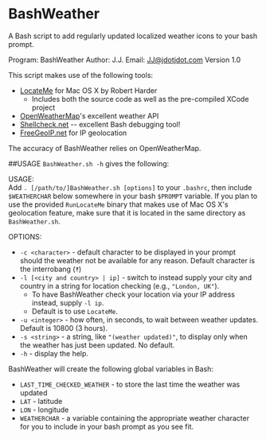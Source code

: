 BashWeather
===========

A Bash script to add regularly updated localized weather icons to your bash prompt.

Program: BashWeather
Author: J.J.
Email: JJ@jdotjdot.com
Version 1.0

This script makes use of the following tools:
+  [LocateMe](https://github.com/netj/LocateMe) for Mac OS X by Robert Harder
    *  Includes both the source code as well as the pre-compiled XCode project
+ [OpenWeatherMap](http://openweathermap.org)'s excellent weather API
+ [Shellcheck.net](http://www.shellcheck.net/) -- excellent Bash debugging tool!
+ [FreeGeoIP.net](http://freegeoip.net) for IP geolocation

The accuracy of BashWeather relies on OpenWeatherMap.

##USAGE
`BashWeather.sh -h` gives the following:

USAGE:<br>
    Add `. [/path/to/]BashWeather.sh [options]` to your `.bashrc`,
    then include `$WEATHERCHAR` below somewhere in your bash `$PROMPT` variable.
    If you plan to use the provided `RunLocateMe` binary that makes use of Mac OS X's geolocation feature, make sure that it is located in the same directory as `BashWeather.sh`.

OPTIONS:
 + `-c <character>` - default character to be displayed in your prompt should the weather not be available for any reason.  Default character is the interrobang (`‽`)
 + `-l [<city and country> | ip]` - switch to instead supply your city and country in a string for location checking (e.g., `"London, UK"`).
     * To have BashWeather check your location via your IP address instead, supply `-l ip`.
     * Default is to use `LocateMe`.
 + `-u <integer>` - how often, in seconds, to wait between weather updates.  Default is 10800 (3 hours).
 + `-s <string>` - a string, like `"(weather updated)"`, to display only when the weather has just been updated.  No default.
 + `-h` - display the help.

BashWeather will create the following global variables in Bash:
+ `LAST_TIME_CHECKED_WEATHER` - to store the last time the weather was updated
+ `LAT` - latitude
+ `LON` - longitude
+ `WEATHERCHAR` - a variable containing the appropriate weather character for you to include in your bash prompt as you see fit.

